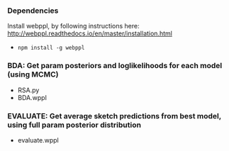 ### Dependencies

Install webppl, by following instructions here: http://webppl.readthedocs.io/en/master/installation.html
- `npm install -g webppl`


### BDA: Get param posteriors and loglikelihoods for each model (using MCMC)

- RSA.py
- BDA.wppl

### EVALUATE: Get average sketch predictions from best model, using full param posterior distribution

- evaluate.wppl
